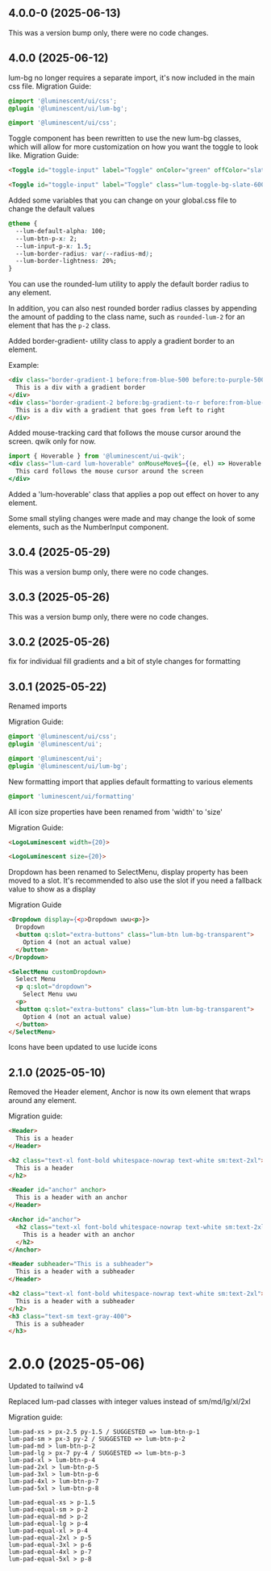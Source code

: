 ## 4.0.0-0 (2025-06-13)

This was a version bump only, there were no code changes.

## 4.0.0 (2025-06-12)

lum-bg no longer requires a separate import, it's now included in the main css file.
Migration Guide:

```css
@import '@luminescent/ui/css';
@plugin '@luminescent/ui/lum-bg';
```

```css
@import '@luminescent/ui/css';
```

Toggle component has been rewritten to use the new lum-bg classes, which will allow for more customization on how you want the toggle to look like.
Migration Guide:

```html
<Toggle id="toggle-input" label="Toggle" onColor="green" offColor="slate" />
```

```html
<Toggle id="toggle-input" label="Toggle" class="lum-toggle-bg-slate-600 peer-checked:lum-toggle-bg-green-600" />
```

Added some variables that you can change on your global.css file to change the default values

```css
@theme {
  --lum-default-alpha: 100;
  --lum-btn-p-x: 2;
  --lum-input-p-x: 1.5;
  --lum-border-radius: var(--radius-md);
  --lum-border-lightness: 20%;
}
```

You can use the rounded-lum utility to apply the default border radius to any element.

In addition, you can also nest rounded border radius classes by appending the amount of padding to the class name, such as `rounded-lum-2` for an element that has the `p-2` class.


Added border-gradient- utility class to apply a gradient border to an element.

Example:

```html
<div class="border-gradient-1 before:from-blue-500 before:to-purple-500">
  This is a div with a gradient border
</div>
<div class="border-gradient-2 before:bg-gradient-to-r before:from-blue-500 before:to-purple-500">
  This is a div with a gradient that goes from left to right
</div>
```

Added mouse-tracking card that follows the mouse cursor around the screen. qwik only for now.
```jsx
import { Hoverable } from '@luminescent/ui-qwik';
<div class="lum-card lum-hoverable" onMouseMove$={(e, el) => Hoverable.onMouseMove$(e, el)} onMouseLeave$={(e, el) => Hoverable.onMouseLeave$(e, el)}>
  This card follows the mouse cursor around the screen
</div>
```

Added a 'lum-hoverable' class that applies a pop out effect on hover to any element.

Some small styling changes were made and may change the look of some elements, such as the NumberInput component.

## 3.0.4 (2025-05-29)

This was a version bump only, there were no code changes.

## 3.0.3 (2025-05-26)

This was a version bump only, there were no code changes.

## 3.0.2 (2025-05-26)

fix for individual fill gradients and a bit of style changes for formatting

## 3.0.1 (2025-05-22)

Renamed imports

Migration Guide:

```css
@import '@luminescent/ui/css';
@plugin '@luminescent/ui';
```

```css
@import '@luminescent/ui';
@plugin '@luminescent/ui/lum-bg';
```

New formatting import that applies default formatting to various elements

```css
@import 'luminescent/ui/formatting'
```

All icon size properties have been renamed from 'width' to 'size'

Migration Guide:

```html
<LogoLuminescent width={20}>
```

```html
<LogoLuminescent size={20}>
```

Dropdown has been renamed to SelectMenu, display property has been moved to a slot. It's recommended to also use the slot if you need a fallback value to show as a display

Migration Guide

```html
<Dropdown display={<p>Dropdown uwu<p>}>
  Dropdown
  <button q:slot="extra-buttons" class="lum-btn lum-bg-transparent">
    Option 4 (not an actual value)
  </button>
</Dropdown>
```

```html
<SelectMenu customDropdown>
  Select Menu
  <p q:slot="dropdown">
    Select Menu uwu
  <p>
  <button q:slot="extra-buttons" class="lum-btn lum-bg-transparent">
    Option 4 (not an actual value)
  </button>
</SelectMenu>
```

Icons have been updated to use lucide icons

## 2.1.0 (2025-05-10)

Removed the Header element, Anchor is now its own element that wraps around any element.

Migration guide:

```html
<Header>
  This is a header
</Header>
```

```html
<h2 class="text-xl font-bold whitespace-nowrap text-white sm:text-2xl">
  This is a header
</h2>
```

```html
<Header id="anchor" anchor>
  This is a header with an anchor
</Header>
```

```html
<Anchor id="anchor">
  <h2 class="text-xl font-bold whitespace-nowrap text-white sm:text-2xl">
    This is a header with an anchor
  </h2>
</Anchor>
```

```html
<Header subheader="This is a subheader">
  This is a header with a subheader
</Header>
```

```html
<h2 class="text-xl font-bold whitespace-nowrap text-white sm:text-2xl">
  This is a header with a subheader
</h2>
<h3 class="text-sm text-gray-400">
  This is a subheader
</h3>
```

# 2.0.0 (2025-05-06)

Updated to tailwind v4

Replaced lum-pad classes with integer values instead of sm/md/lg/xl/2xl

Migration guide:

```
lum-pad-xs > px-2.5 py-1.5 / SUGGESTED => lum-btn-p-1
lum-pad-sm > px-3 py-2 / SUGGESTED => lum-btn-p-2
lum-pad-md > lum-btn-p-2
lum-pad-lg > px-7 py-4 / SUGGESTED => lum-btn-p-3
lum-pad-xl > lum-btn-p-4
lum-pad-2xl > lum-btn-p-5
lum-pad-3xl > lum-btn-p-6
lum-pad-4xl > lum-btn-p-7
lum-pad-5xl > lum-btn-p-8
```
```
lum-pad-equal-xs > p-1.5
lum-pad-equal-sm > p-2
lum-pad-equal-md > p-2
lum-pad-equal-lg > p-4
lum-pad-equal-xl > p-4
lum-pad-equal-2xl > p-5
lum-pad-equal-3xl > p-6
lum-pad-equal-4xl > p-7
lum-pad-equal-5xl > p-8
```